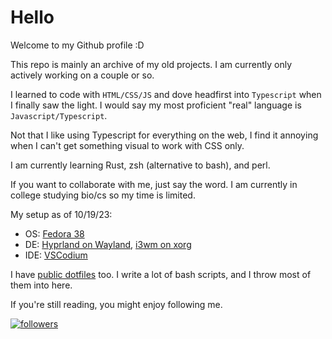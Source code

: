 # Hello

Welcome to my Github profile :D

This repo is mainly an archive of my old projects. I am currently only actively working on a couple or so.

I learned to code with `HTML/CSS/JS` and dove headfirst into `Typescript` when I finally saw the light. I would say my most proficient "real" language is `Javascript/Typescript`.

Not that I like using Typescript for everything on the web, I find it annoying when I can't get something visual to work with CSS only.

I am currently learning Rust, zsh (alternative to bash), and perl.

If you want to collaborate with me, just say the word. I am currently in college studying bio/cs so my time is limited.

My setup as of 10/19/23:
- OS: [Fedora 38](https://spins.fedoraproject.org/i3/)
- DE: [Hyprland on Wayland](https://github.com/hyprwm/Hyprland), [i3wm on xorg](https://github.com/i3/i3)
- IDE: [VSCodium](https://github.com/VSCodium/vscodium)

I have [public dotfiles](https://github.com/REALERvolker1/homescripts) too. I write a lot of bash scripts, and I throw most of them into here.

If you're still reading, you might enjoy following me.

[![followers](https://img.shields.io/github/followers/REALERvolker1)](https://github.com/REALERvolker1)

<!---
REALERvolker1/REALERvolker1 is a ✨ special ✨ repository because its `README.md` (this file) appears on your GitHub profile.
You can click the Preview link to take a look at your changes.
--->
